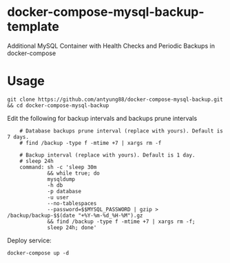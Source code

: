 # docker-compose-mysql-backup-template
Additional MySQL Container with Health Checks and Periodic Backups in docker-compose

# Usage
```
git clone https://github.com/antyung88/docker-compose-mysql-backup.git && cd docker-compose-mysql-backup
```
Edit the following for backup intervals and backups prune intervals
```
    # Database backups prune interval (replace with yours). Default is 7 days.
    # find /backup -type f -mtime +7 | xargs rm -f

    # Backup interval (replace with yours). Default is 1 day.
    # sleep 24h
    command: sh -c 'sleep 30m
             && while true; do
             mysqldump
             -h db
             -p database
             -u user
             --no-tablespaces
             --password=$$MYSQL_PASSWORD | gzip > /backup/backup-$$(date "+%Y-%m-%d_%H-%M").gz
             && find /backup -type f -mtime +7 | xargs rm -f;
             sleep 24h; done'
```
Deploy service:
```
docker-compose up -d
```
